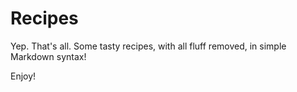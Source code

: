 # Recipes

Yep. That's all. Some tasty recipes, with all fluff removed, in simple Markdown syntax!

Enjoy!